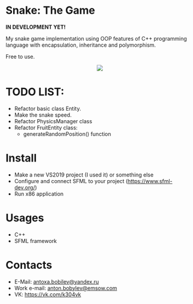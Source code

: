# Snake: The Game

**IN DEVELOPMENT YET!**

My snake game implementation using OOP features of C++ programming language with encapsulation, inheritance and polymorphism. 

Free to use.

<p align="center">
  <img src="https://user-images.githubusercontent.com/25329821/164027599-c7eceb57-3115-4c0c-83e8-add864c2b603.png" />
</p>

# TODO LIST:
- Refactor basic class Entity.
- Make the snake speed.
- Refactor PhysicsManager class
- Refactor FruitEntity class:
    - generateRandomPosition() function

# Install

- Make a new VS2019 project (I used it) or something else
- Configure and connect SFML to your project (https://www.sfml-dev.org/)
- Run x86 application

# Usages
- C++
- SFML framework

# Contacts
* E-Mail: antoxa.bobilev@yandex.ru
* Work e-mail: anton.bobylev@emsow.com
* VK: https://vk.com/k304vk
